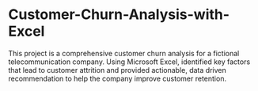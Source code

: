 # Customer-Churn-Analysis-with-Excel
This project is a comprehensive customer churn analysis for a fictional telecommunication company. Using Microsoft Excel, identified key factors that lead to customer attrition  and provided actionable, data driven recommendation to help the company improve customer retention. 
